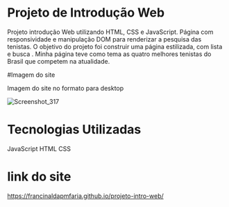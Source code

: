 # Projeto de Introdução  Web

Projeto introdução Web utilizando HTML, CSS e JavaScript. Página com responsividade e manipulação DOM para renderizar a pesquisa das  tenistas.
O objetivo do projeto foi construir uma página estilizada, com lista e busca .
Minha página teve como tema as quatro melhores tenistas do Brasil que competem na atualidade.


#Imagem do  site

Imagem do site no formato para desktop

![Screenshot_317](https://user-images.githubusercontent.com/111358030/213934523-a5358c68-c50c-4ee6-90aa-4fdfdea4bfc4.png)

# Tecnologias Utilizadas

JavaScript
HTML
CSS

#  link do site

https://francinaldapmfaria.github.io/projeto-intro-web/



